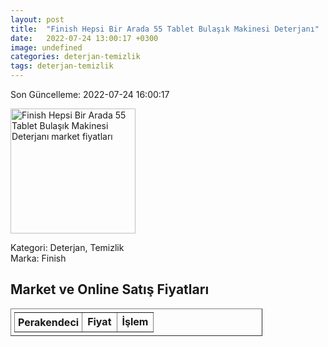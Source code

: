 ```yaml
---
layout: post
title:  "Finish Hepsi Bir Arada 55 Tablet Bulaşık Makinesi Deterjanı"
date:   2022-07-24 13:00:17 +0300
image: undefined
categories: deterjan-temizlik
tags: deterjan-temizlik
---
```


Son Güncelleme: 2022-07-24 16:00:17

<img src="undefined" width="200" alt="Finish Hepsi Bir Arada 55 Tablet Bulaşık Makinesi Deterjanı market fiyatları" />

Kategori: Deterjan, Temizlik
<br />
Marka: Finish

<h2>Market ve Online Satış Fiyatları</h2>

<table border="1" style="padding: 5px;width:80%;">
  <tr>
    <td style="padding: 5px;"><strong>Perakendeci</strong></td>
    <td><strong>Fiyat</strong></td>
    <td><strong>İşlem</strong></td>
  </tr>
  
</table>

